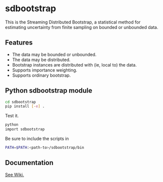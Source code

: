 # sdbootstrap
This is the Streaming Distributed Bootstrap, a statistical method for estimating uncertainty from finite sampling on bounded or unbounded data.

## Features

  - The data may be bounded or unbounded.
  - The data may be distributed.
  - Bootstrap instances are distributed with (ie, local to) the data.
  - Supports importance weighting.
  - Supports ordinary bootstrap.

## Python sdbootstrap module

```bash
cd sdbootstrap
pip install [-e] .
```

Test it.

```bash
python
import sdbootstrap
```

Be sure to include the scripts in

```bash
PATH=$PATH:<path-to>/sdbootstrap/bin
```

## Documentation

[See Wiki.](../../wiki)
